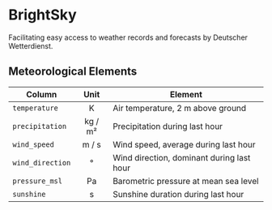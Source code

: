 # BrightSky

Facilitating easy access to weather records and forecasts by Deutscher
Wetterdienst.


## Meteorological Elements

| Column               | Unit    | Element
| -------------------- | :-----: | --------------------------------------------
| `temperature`        | K       | Air temperature, 2 m above ground
| `precipitation`      | kg / m² | Precipitation during last hour
| `wind_speed`         | m / s   | Wind speed, average during last hour
| `wind_direction`     | °       | Wind direction, dominant during last hour
| `pressure_msl`       | Pa      | Barometric pressure at mean sea level
| `sunshine`           | s       | Sunshine duration during last hour
